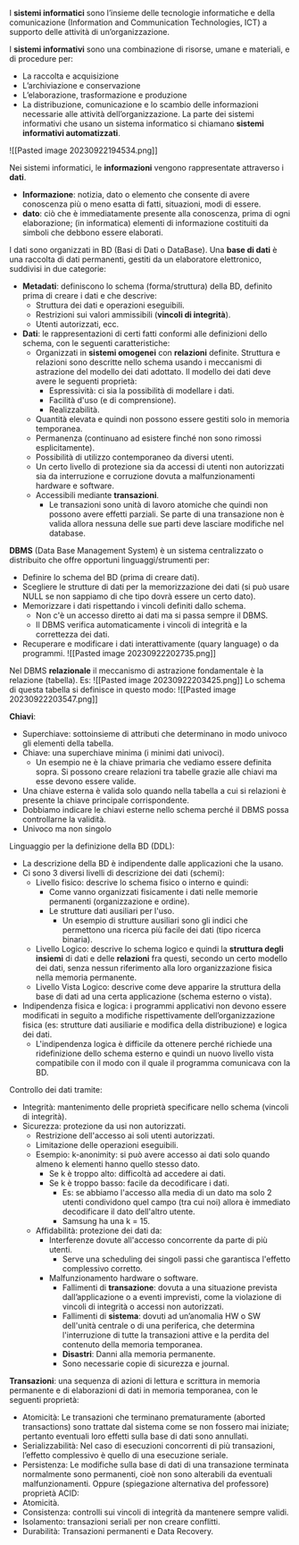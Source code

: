 
I **sistemi informatici** sono l’insieme delle tecnologie informatiche e della comunicazione (Information and Communication Technologies, ICT) a supporto delle attività di un’organizzazione.

I **sistemi informativi** sono una combinazione di risorse, umane e materiali, e di procedure per:
- La raccolta e acquisizione
- L’archiviazione e conservazione
- L’elaborazione, trasformazione e produzione
- La distribuzione, comunicazione e lo scambio 
delle informazioni necessarie alle attività dell’organizzazione.
La parte dei sistemi informativi che usano un sistema informatico si chiamano **sistemi informativi automatizzati**.

![[Pasted image 20230922194534.png]]

Nei sistemi informatici, le **informazioni** vengono rappresentate attraverso i **dati**.
- **Informazione**: notizia, dato o elemento che consente di avere conoscenza più o meno esatta di fatti, situazioni, modi di essere.
- **dato**: ciò che è immediatamente presente alla conoscenza, prima di ogni elaborazione; (in informatica) elementi di informazione costituiti da simboli che debbono essere elaborati.

I dati sono organizzati in BD (Basi di Dati o DataBase).
Una **base di dati** è una raccolta di dati permanenti, gestiti da un elaboratore elettronico, suddivisi in due categorie:
- **Metadati**: definiscono lo schema (forma/struttura) della BD, definito prima di creare i dati e che descrive:
	- Struttura dei dati e operazioni eseguibili.
	- Restrizioni sui valori ammissibili (**vincoli di integrità**).
	- Utenti autorizzati, ecc.
- **Dati**: le rappresentazioni di certi fatti conformi alle definizioni dello schema, con le seguenti caratteristiche:
	- Organizzati in **sistemi omogenei** con **relazioni** definite. Struttura e relazioni sono descritte nello schema usando i meccanismi di astrazione del modello dei dati adottato. Il modello dei dati deve avere le seguenti proprietà:
		- Espressività: ci sia la possibilità di modellare i dati.
		- Facilità d'uso (e di comprensione).
		- Realizzabilità.
	- Quantità elevata e quindi non possono essere gestiti solo in memoria temporanea.
	- Permanenza (continuano ad esistere finché non sono rimossi esplicitamente).
	- Possibilità di utilizzo contemporaneo da diversi utenti.
	- Un certo livello di protezione sia da accessi di utenti non autorizzati sia da interruzione e corruzione dovuta a malfunzionamenti hardware e software.
	- Accessibili mediante **transazioni**.
		- Le transazioni sono unità di lavoro atomiche che quindi non possono avere effetti parziali. Se parte di una transazione non è valida allora nessuna delle sue parti deve lasciare modifiche nel database.

**DBMS** (Data Base Management System) è un sistema centralizzato o distribuito che offre opportuni linguaggi/strumenti per:
- Definire lo schema del BD (prima di creare dati).
- Scegliere le strutture di dati per la memorizzazione dei dati (si può usare NULL se non sappiamo di che tipo dovrà essere un certo dato).
- Memorizzare i dati rispettando i vincoli definiti dallo schema.
	- Non c'è un accesso diretto ai dati ma si passa sempre il DBMS.
	- Il DBMS verifica automaticamente i vincoli di integrità e la correttezza dei dati.
- Recuperare e modificare i dati interattivamente (quary language) o da programmi.
![[Pasted image 20230922202735.png]]

Nel DBMS **relazionale** il meccanismo di astrazione fondamentale è la relazione (tabella).
Es: ![[Pasted image 20230922203425.png]]
Lo schema di questa tabella si definisce in questo modo: ![[Pasted image 20230922203547.png]]

**Chiavi**:
- Superchiave: sottoinsieme di attributi che determinano in modo univoco gli elementi della tabella.
- Chiave: una superchiave minima (i minimi dati univoci).
	- Un esempio ne è la chiave primaria che vediamo essere definita sopra.
Si possono creare relazioni tra tabelle grazie alle chiavi ma esse devono essere valide.
- Una chiave esterna è valida solo quando nella tabella a cui si relazioni è presente la chiave principale corrispondente.
- Dobbiamo indicare le chiavi esterne nello schema perché il DBMS possa controllarne la validità.
- Univoco ma non singolo

Linguaggio per la definizione della BD (DDL):
- La descrizione della BD è indipendente dalle applicazioni che la usano.
- Ci sono 3 diversi livelli di descrizione dei dati (schemi):
	- Livello fisico: descrive lo schema fisico o interno e quindi:
		- Come vanno organizzati fisicamente i dati nelle memorie permanenti (organizzazione e ordine).
		- Le strutture dati ausiliari per l'uso.
			- Un esempio di strutture ausiliari sono gli indici che permettono una ricerca più facile dei dati (tipo ricerca binaria).
	- Livello Logico: descrive lo schema logico e quindi la **struttura degli insiemi** di dati e delle **relazioni** fra questi, secondo un certo modello dei dati, senza nessun riferimento alla loro organizzazione fisica nella memoria permanente.
	- Livello Vista Logico: descrive come deve apparire la struttura della base di dati ad una certa applicazione (schema esterno o vista).
- Indipendenza fisica e logica: i programmi applicativi non devono essere modificati in seguito a modifiche rispettivamente dell’organizzazione fisica (es: strutture dati ausiliarie e modifica della distribuzione) e logica dei dati. 
	- L'indipendenza logica è difficile da ottenere perché richiede una ridefinizione dello schema esterno e quindi un nuovo livello vista compatibile con il modo con il quale il programma comunicava con la BD.

Controllo dei dati tramite:
- Integrità: mantenimento delle proprietà specificare nello schema (vincoli di integrità).
- Sicurezza: protezione da usi non autorizzati.
	- Restrizione dell'accesso ai soli utenti autorizzati.
	- Limitazione delle operazioni eseguibili.
	- Esempio: k-anonimity: si può avere accesso ai dati solo quando almeno k elementi hanno quello stesso dato.
		- Se k è troppo alto: difficoltà ad accedere ai dati.
		- Se k è troppo basso: facile da decodificare i dati.
			- Es: se abbiamo l'accesso alla media di un dato ma solo 2 utenti condividono quel campo (tra cui noi) allora è immediato decodificare il dato dell'altro utente.
			- Samsung ha una k = 15.
	- Affidabilità: protezione dei dati da:
		- Interferenze dovute all'accesso concorrente da parte di più utenti.
			- Serve una scheduling dei singoli passi che garantisca l'effetto complessivo corretto.
		- Malfunzionamento hardware o software.
			- Fallimenti di **transazione**: dovuta a una situazione prevista dall’applicazione o a eventi imprevisti, come la violazione di vincoli di integrità o accessi non autorizzati.
			- Fallimenti di **sistema**: dovuti ad un’anomalia HW o SW dell'unità centrale o di una periferica, che determina l'interruzione di tutte la transazioni attive e la perdita del contenuto della memoria temporanea.
			- **Disastri**: Danni alla memoria permanente.
			- Sono necessarie copie di sicurezza e journal.

**Transazioni**: una sequenza di azioni di lettura e scrittura in memoria permanente e di elaborazioni di dati in memoria temporanea, con le seguenti proprietà:
- Atomicità: Le transazioni che terminano prematuramente (aborted transactions) sono trattate dal sistema come se non fossero mai iniziate; pertanto eventuali loro effetti sulla base di dati sono annullati. 
- Serializzabilità: Nel caso di esecuzioni concorrenti di più transazioni, l’effetto complessivo è quello di una esecuzione seriale. 
- Persistenza: Le modifiche sulla base di dati di una transazione terminata normalmente sono permanenti, cioè non sono alterabili da eventuali malfunzionamenti.
Oppure (spiegazione alternativa del professore) proprietà ACID:
- Atomicità.
- Consistenza: controlli sui vincoli di integrità da mantenere sempre validi.
- Isolamento: transazioni seriali per non creare conflitti.
- Durabilità: Transazioni permanenti e Data Recovery.